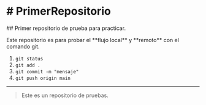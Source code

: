 # \# PrimerRepositorio

\## Primer repositorio de prueba para practicar.



Este repositorio es para probar el \*\*flujo local\*\* y \*\*remoto\*\* con el comando git.



1. `git status`
2. `git add .`
3. `git commit -m "mensaje"`
4. `git push origin main`



---

> Este es un repositorio de pruebas.

